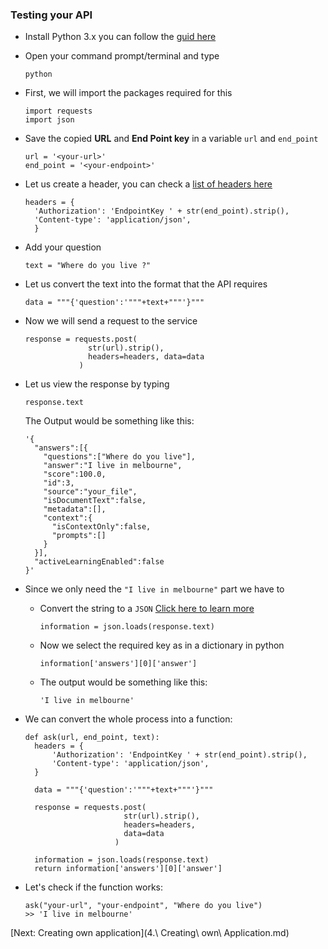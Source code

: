 ### Testing your API

  - Install Python 3.x you can follow the [guid here](https://docs.python.org/3/using/windows.html)

  - Open your command prompt/terminal and type
    ```
    python
    ```
  
  - First, we will import the packages required for this
    ```
    import requests
    import json
    ```
  
  - Save the copied **URL** and **End Point key** in a variable `url` and `end_point`
    ```
    url = '<your-url>'
    end_point = '<your-endpoint>'
    ```

  - Let us create a header, you can check a [list of headers here](https://docs.microsoft.com/en-us/partner/develop/headers)

    ```
    headers = {
      'Authorization': 'EndpointKey ' + str(end_point).strip(),
      'Content-type': 'application/json',
      }
    ```
  
  - Add your question
    ```
    text = "Where do you live ?"
    ```
  
  - Let us convert the text into the format that the API requires 
    ```
    data = """{'question':'"""+text+"""'}"""
    ```

  - Now we will send a request to the service
    ```
    response = requests.post(
                  str(url).strip(), 
                  headers=headers, data=data
                )
    ```
  
  - Let us view the response by typing
    ```
    response.text
    ```
    The Output would be something like this: 
    ```
    '{
      "answers":[{
        "questions":["Where do you live"],
        "answer":"I live in melbourne",
        "score":100.0,
        "id":3,
        "source":"your_file",
        "isDocumentText":false,
        "metadata":[],
        "context":{
          "isContextOnly":false,
          "prompts":[]
        }
      }],
      "activeLearningEnabled":false
    }'
    ```
  
  - Since we only need the `"I live in melbourne"` part we have to 
    - Convert the string to a `JSON` [Click here to learn more](https://techcommunity.microsoft.com/t5/microsoft-365-pnp-blog/introduction-to-json/ba-p/2049369)
      ```
      information = json.loads(response.text)
      ```
    - Now we select the required key as in a dictionary in python
      ```
      information['answers'][0]['answer']
      ```
    - The output would be something like this:
      ```
      'I live in melbourne'
      ```

  - We can convert the whole process into a function:
    ```
    def ask(url, end_point, text):
      headers = {
          'Authorization': 'EndpointKey ' + str(end_point).strip(),
          'Content-type': 'application/json',
      }

      data = """{'question':'"""+text+"""'}"""

      response = requests.post(
                          str(url).strip(), 
                          headers=headers, 
                          data=data
                        )

      information = json.loads(response.text)
      return information['answers'][0]['answer']
    ```
  
  - Let's check if the function works:
    ```
    ask("your-url", "your-endpoint", "Where do you live")
    >> 'I live in melbourne'
    ```

[Next: Creating own application](4.\ Creating\ own\ Application.md)